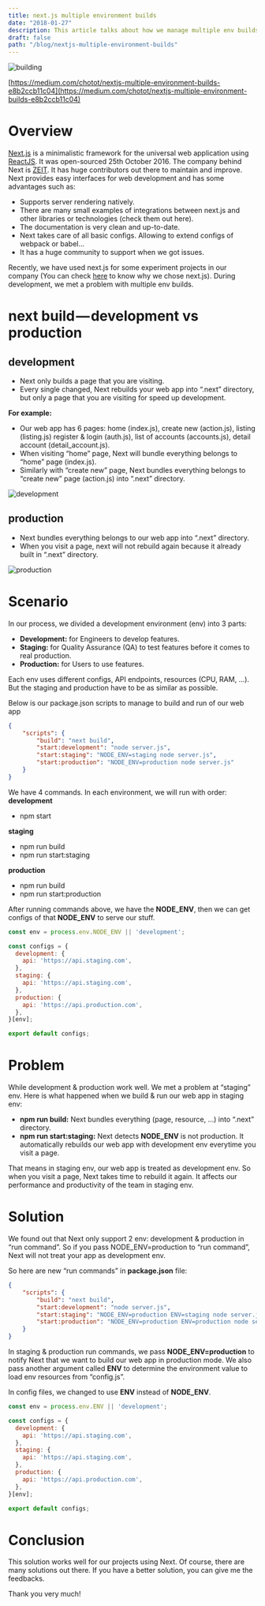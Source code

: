 ```yaml
---
title: next.js multiple environment builds
date: "2018-01-27"
description: This article talks about how we manage multiple env builds using nextjs. 
draft: false
path: "/blog/nextjs-multiple-environment-builds"
---
```


![building](https://cdn-images-1.medium.com/max/800/1*qFOpudaR2zUk_lS8Xa526A.jpeg "building")

[https://medium.com/chotot/nextjs-multiple-environment-builds-e8b2ccb11c04](https://medium.com/chotot/nextjs-multiple-environment-builds-e8b2ccb11c04)


# Overview

[Next.js](https://github.com/zeit/next.js/) is a minimalistic framework for the universal web application using [ReactJS](https://reactjs.org/). It was open-sourced 25th October 2016. The company behind Next is [ZEIT](https://zeit.co/). It has huge contributors out there to maintain and improve. Next provides easy interfaces for web development and has some advantages such as:
- Supports server rendering natively.
- There are many small examples of integrations between next.js and other libraries or technologies (check them out here).
- The documentation is very clean and up-to-date.
- Next takes care of all basic configs. Allowing to extend configs of webpack or babel…
- It has a huge community to support when we got issues.

Recently, we have used next.js for some experiment projects in our company (You can check [here](https://codeburst.io/next-js-at-chotot-ca9c1520f436) to know why we chose next.js). During development, we met a problem with multiple env builds.

# next build — development vs production

## development

- Next only builds a page that you are visiting.
- Every single changed, Next rebuilds your web app into “.next” directory, but only a page that you are visiting for speed up development.

**For example:**

- Our web app has 6 pages: home (index.js), create new (action.js), listing (listing.js) register & login (auth.js), list of accounts (accounts.js), detail account (detail_account.js).
- When visiting “home” page, Next will bundle everything belongs to “home” page (index.js).
- Similarly with “create new” page, Next bundles everything belongs to “create new” page (action.js) into “.next” directory.

![development](https://cdn-images-1.medium.com/max/1600/0*IIR-nu76WmDWbIw2. "Development")

## production
- Next bundles everything belongs to our web app into “.next” directory.
- When you visit a page, next will not rebuild again because it already built in “.next” directory.

![production](https://cdn-images-1.medium.com/max/1600/0*iZ1gcg7x4tFG4peM. "Production")

# Scenario

In our process, we divided a development environment (env) into 3 parts:
- **Development:** for Engineers to develop features.
- **Staging:** for Quality Assurance (QA) to test features before it comes to real production.
- **Production:** for Users to use features.

Each env uses different configs, API endpoints, resources (CPU, RAM, …). But the staging and production have to be as similar as possible.

Below is our package.json scripts to manage to build and run of our web app

```json
{
    "scripts": {
        "build": "next build",
        "start:development": "node server.js",
        "start:staging": "NODE_ENV=staging node server.js",
        "start:production": "NODE_ENV=production node server.js"
    }
}
```

We have 4 commands. In each environment, we will run with order:
**development**
- npm start

**staging**
- npm run build
- npm run start:staging

**production**
- npm run build
- npm run start:production

After running commands above, we have the **NODE_ENV**, then we can get configs of that **NODE_ENV** to serve our stuff.

```js
const env = process.env.NODE_ENV || 'development';

const configs = {
  development: {
    api: 'https://api.staging.com',
  },
  staging: {
    api: 'https://api.staging.com',
  },
  production: {
    api: 'https://api.production.com',
  },
}[env];

export default configs;
```

# Problem

While development & production work well. We met a problem at “staging” env. Here is what happened when we build & run our web app in staging env:

- **npm run build:** Next bundles everything (page, resource, …) into “.next” directory.
- **npm run start:staging:** Next detects **NODE_ENV** is not production. It automatically rebuilds our web app with development env everytime you visit a page.

That means in staging env, our web app is treated as development env. So when you visit a page, Next takes time to rebuild it again. It affects our performance and productivity of the team in staging env.

# Solution

We found out that Next only support 2 env: development & production in “run command”. So if you pass NODE_ENV=production to “run command”, Next will not treat your app as development env.

So here are new “run commands” in **package.json** file:

```json
{
    "scripts": {
        "build": "next build",
        "start:development": "node server.js",
        "start:staging": "NODE_ENV=production ENV=staging node server.js",
        "start:production": "NODE_ENV=production ENV=production node server.js"
    }
}
```

In staging & production run commands, we pass **NODE_ENV=production** to notify Next that we want to build our web app in production mode. We also pass another argument called **ENV** to determine the environment value to load env resources from “config.js”.

In config files, we changed to use **ENV** instead of **NODE_ENV**.

```js
const env = process.env.ENV || 'development';

const configs = {
  development: {
    api: 'https://api.staging.com',
  },
  staging: {
    api: 'https://api.staging.com',
  },
  production: {
    api: 'https://api.production.com',
  },
}[env];

export default configs;
```

# Conclusion

This solution works well for our projects using Next. Of course, there are many solutions out there. If you have a better solution, you can give me the feedbacks.

Thank you very much!


